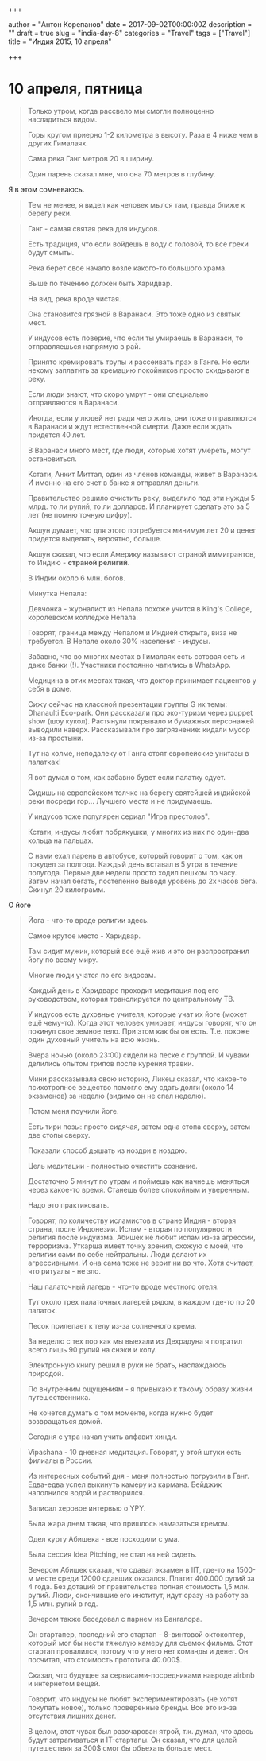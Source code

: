 

+++

author = "Антон Корепанов"
date = 2017-09-02T00:00:00Z
description = ""
draft = true
slug = "india-day-8"
categories = "Travel"
tags = ["Travel"]
title = "Индия 2015, 10 апреля"

+++

# 10 апреля, пятница

> Только утром, когда рассвело мы смогли полноценно насладиться видом.
>
> Горы кругом приерно 1-2 километра в высоту. Раза в 4 ниже чем в других Гималаях.
>
> Сама река Ганг метров 20 в ширину.
>
> Один парень сказал мне, что она 70 метров в глубину.

Я в этом сомневаюсь.

> Тем не менее, я видел как человек мылся там, правда ближе к берегу реки.

> Ганг - самая святая река для индусов.
>
> Есть традиция, что если войдешь в воду с головой, то все грехи будут смыты.
>
> Река берет свое начало возле какого-то большого храма.
>
> Выше по течению должен быть Харидвар.
>
> На вид, река вроде чистая. 
>
> Она становится грязной в Варанаси. Это тоже одно из святых мест.
>
> У индусов есть поверие, что если ты умираешь в Варанаси, то отправляешься напрямую в рай.
>
> Принято кремировать трупы и рассеивать прах в Ганге. Но если некому заплатить за кремацию покойников просто скидывают в реку.
>
> Если люди знают, что скоро умрут - они специально отправляются в Варанаси.
>
> Иногда, если у людей нет ради чего жить, они тоже отправляются в Варанаси и ждут естественной смерти. Даже если ждать придется 40 лет.
>
> В Варанаси много мест, где люди, которые хотят умереть, могут остановиться.
>
> Кстати, Анкит Миттал, один из членов команды, живет в Варанаси. И именно на его счет в банке я отправлял деньги.
>
> Правительство решило очистить реку, выделило под эти нужды 5 млрд. то ли рупий, то ли долларов. И планирует сделать это за 5 лет (не помню точную цифру).
>
> Акшун думает, что для этого потребуется минимум лет 20 и денег придется выделять, вероятно, больше.
>
> Акшун сказал, что если Америку называют страной иммигрантов, то Индию - **страной религий**.
>
> В Индии около 6 млн. богов.

> Минутка Непала:
>
> Девчонка - журналист из Непала похоже учится в King's College, королевском колледже Непала.
>
> Говорят, граница между Непалом и Индией открыта, виза не требуется. В Непале около 30% населения - индусы.

> Забавно, что во многих местах в Гималаях есть сотовая сеть и даже банки (!). Участники постоянно чатились в WhatsApp.
>
> Медицина в этих местах такая, что доктор принимает пациентов у себя в доме.
>
> Сижу сейчас на классной презентации группы G их темы: Dhanaulti Eco-park. Они рассказали про эко-туризм через puppet show (шоу кукол). Растянули покрывало и бумажных персонажей выводили наверх. Рассказывали про загрязнение: кидали мусор из-за простыни.

> Тут на холме, неподалеку от Ганга стоят европейские унитазы в палатках!
>
> Я вот думал о том, как забавно будет если палатку сдует.
>
> Сидишь на европейском толчке на берегу святейшей индийской реки посреди гор… Лучшего места и не придумаешь.

> У индусов тоже популярен сериал "Игра престолов".
>
> Кстати, индусы любят побрякушки, у многих из них по один-два кольца на пальцах.
>
> С нами ехал парень в автобусе, который говорит о том, как он похудел за полгода. Каждый день вставал в 5 утра в течение полугода. Первые две недели просто ходил пешком по часу. Затем начал бегать, постепенно выводя уровень до 2х часов бега. Скинул 20 килограмм.

О йоге

> Йога - что-то вроде религии здесь.
>
> Самое крутое место - Харидвар.
>
> Там сидит мужик, который все ещё жив и это он распространил йогу по всему миру.
>
> Многие люди учатся по его видосам.
>
> Каждый день в Харидваре проходит медитация под его руководством, которая транслируется по центральному ТВ.
>
> У индусов есть духовные учителя, которые учат их йоге (может ещё чему-то). Когда этот человек умирает, индусы говорят, что он покинул свое земное тело. При этом как бы он есть. Т.е. похоже один духовный учитель на всю жизнь.

> Вчера ночью (около 23:00) сидели на песке с группой. И чуваки делились опытом трипов после курения травки.
>
> Мини рассказывала свою историю, Ликеш сказал, что какое-то психотропное вещество помогло ему сдать долги (около 14 экзаменов) за неделю (видимо он не спал неделю).
>
> Потом меня поучили йоге.
>
> Есть тири позы: просто сидячая, затем одна стопа сверху, затем две стопы сверху.
>
> Показали способ дышать из ноздри в ноздрю.
>
> Цель медитации - полностью очистить сознание.
>
> Достаточно 5 минут по утрам и поймешь как начнешь меняться через какое-то время. Станешь более спокойным и уверенным.
>
> Надо это практиковать.

> Говорят, по количеству исламистов в стране Индия - вторая страна, после Индонезии. Ислам - вторая по популярности религия после индуизма. Абишек не любит ислам из-за агрессии, терроризма. Уткарша имеет точку зрения, схожую с моей, что религии сами по себе нейтральны. Люди делают их агрессивными. И она сама тоже не верит ни во что. Хотя считает, что ритуалы - не зло.

> Наш палаточный лагерь - что-то вроде местного отеля.
>
> Тут около трех палаточных лагерей рядом, в каждом где-то по 20 палаток.
>
> Песок прилепает к телу из-за солнечного крема.
>
> За неделю с тех пор как мы выехали из Дехрадуна я потратил всего лишь 90 рупий на снэки и колу.
>
> Электронную книгу решил в руки не брать, наслаждаюсь природой.
>
> По внутренним ощущениям - я привыкаю к такому образу жизни путешественника.
>
> Не хочется думать о том моменте, когда нужно будет возвращаться домой.
>
> Сегодня с утра начал учить алфавит хинди.

> Vipashana - 10 дневная медитация. Говорят, у этой штуки есть филиалы в России.
>
> Из интересных событий дня - меня полностью погрузили в Ганг. Едва-едва успел выкинуть камеру из кармана. Бейджик наполнился водой и растворился.
>
> Записал херовое интервью о YPY.
>
> Была жара днем такая, что пришлось намазаться кремом.
>
> Одел курту Абишека - все посходили с ума.
>
> Была сессия Idea Pitching, не стал на ней сидеть.
>
> Вечером Абишек сказал, что сдавал экзамен в IIT, где-то на 1500-м месте среди 12000 сдавших оказался. Платит 400.000 рупий за 4 года. Без дотаций от правительства полная стоимость 1,5 млн. рупий. Люди, окончившие его институт, идут сразу на работу за 1,5 млн. рупий в год.
>
> Вечером также беседовал с парнем из Бангалора.
>
> Он стартапер, последний его стартап - 8-винтовой октокоптер, который мог бы нести тяжелую камеру для съемок фильма. Этот стартап провалился, потому что у него нет команды и денег. Он посчитал, что стоимость прототипа 40.000$.
>
> Сказал, что будущее за сервисами-посредниками навроде airbnb и интернетом вещей.
>
> Говорит, что индусы не любят экспериментировать (не хотят покупать новое), только проверенные бренды. Все это из-за отсутствия лишних денег.
>
> В целом, этот чувак был разочарован ятрой, т.к. думал, что здесь будут затрагиваться и IT-стартапы. Он сказал, что для целей путешествия за 300$ смог бы объехать больше мест.

<style>

.Embed > div {
  padding-bottom: 56.25%;
  position: relative;
}

.Embed iframe {
  position: absolute;
  left: 0;
  top: 0;
  width: 100%;
  height: 100%;
}

</style>